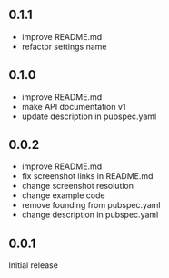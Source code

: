 ## 0.1.1

* improve README.md
* refactor settings name

## 0.1.0

* improve README.md
* make API documentation v1
* update description in pubspec.yaml

## 0.0.2

* improve README.md
* fix screenshot links in README.md
* change screenshot resolution
* change example code
* remove founding from pubspec.yaml
* change description in pubspec.yaml

## 0.0.1

Initial release

